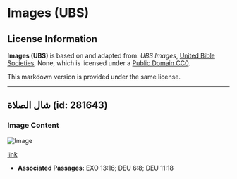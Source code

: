 # Images (UBS)

## License Information

**Images (UBS)** is based on and adapted from: _UBS Images_, [United Bible Societies](https://unitedbiblesocieties.org/), None, which is licensed under a [Public Domain CC0](https://creativecommons.org/public-domain/cc0/).

This markdown version is provided under the same license.



--------------------------------

## شال الصلاة (id: 281643)

### Image Content

![Image](https://cdn.aquifer.bible/aquifer-content/resources/Media/WEB-0556_prayer_shawl.jpg)

[link](https://cdn.aquifer.bible/aquifer-content/resources/Media/WEB-0556_prayer_shawl.jpg)

* **Associated Passages:** EXO 13:16; DEU 6:8; DEU 11:18

